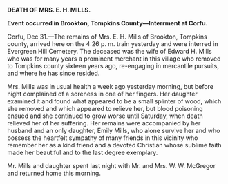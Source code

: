 **DEATH OF MRS. E. H. MILLS.**

**Event occurred in Brookton, Tompkins County—Interrment at Corfu.**

Corfu, Dec 31.—The remains of Mrs. E. H. Mills of Brookton, Tompkins county, arrived here on the 4:26 p. m. train yesterday and were interred in Evergreen Hill Cemetery. The deceased was the wife of Edward H. Mills who was for many years a prominent merchant in this village who removed to Tompkins county sixteen years ago, re-engaging in mercantile pursuits, and where he has since resided.

Mrs. Mills was in usual health a week ago yesterday morning, but before night complained of a soreness in one of her fingers. Her daughter examined it and found what appeared to be a small splinter of wood, which she removed and which appeared to relieve her, but blood poisoning ensued and she continued to grow worse until Saturday, when death relieved her of her suffering. Her remains were accompanied by her husband and an only daughter, Emily Mills, who alone survive her and who possess the heartfelt sympathy of many friends in this vicinity who remember her as a kind friend and a devoted Christian whose sublime faith made her beautiful and to the last degree exemplary.

Mr. Mills and daughter spent last night with Mr. and Mrs. W. W. McGregor and returned home this morning.